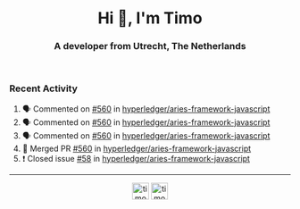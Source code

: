 <h1 align="center">Hi 👋, I'm Timo</h1>
<h3 align="center">A developer from Utrecht, The Netherlands</h3>
<br/>
<!-- https://github.com/rahuldkjain/github-profile-readme-generator --!>

<!--  <p align="left"><img src="https://github-readme-stats.vercel.app/api?username=timoglastra&show_icons=true&count_private=true&" alt="timoglastra" /></p> --!>

<!--
Github language stats
<p align="left"><img src="https://github-readme-stats.vercel.app/api/top-langs/?username=timoglastra&layout=compact" alt="timoglastra" /><p>
-->

<!-- Codestats language stats -->
<!-- <p align="left"><img src="https://codestats-readme.vercel.app/api/top-langs/?username=timoglastra&layout=compact&language_count=12" alt="timoglastra" /><p>    --!>
  
<h3>Recent Activity</h3>

<!--START_SECTION:activity-->
1. 🗣 Commented on [#560](https://github.com/hyperledger/aries-framework-javascript/issues/560) in [hyperledger/aries-framework-javascript](https://github.com/hyperledger/aries-framework-javascript)
2. 🗣 Commented on [#560](https://github.com/hyperledger/aries-framework-javascript/issues/560) in [hyperledger/aries-framework-javascript](https://github.com/hyperledger/aries-framework-javascript)
3. 🗣 Commented on [#560](https://github.com/hyperledger/aries-framework-javascript/issues/560) in [hyperledger/aries-framework-javascript](https://github.com/hyperledger/aries-framework-javascript)
4. 🎉 Merged PR [#560](https://github.com/hyperledger/aries-framework-javascript/pull/560) in [hyperledger/aries-framework-javascript](https://github.com/hyperledger/aries-framework-javascript)
5. ❗️ Closed issue [#58](https://github.com/hyperledger/aries-framework-javascript/issues/58) in [hyperledger/aries-framework-javascript](https://github.com/hyperledger/aries-framework-javascript)
<!--END_SECTION:activity-->

---

<p align="center">
<a href="https://twitter.com/timoglastra" target="blank"><img align="center" src="https://cdn.jsdelivr.net/npm/simple-icons@3.0.1/icons/twitter.svg" alt="timoglastra" height="30" width="30" /></a>
<a href="https://linkedin.com/in/timoglastra" target="blank"><img align="center" src="https://cdn.jsdelivr.net/npm/simple-icons@3.0.1/icons/linkedin.svg" alt="timoglastra" height="30" width="30" /></a>
</p>



